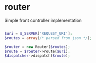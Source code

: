 # router

Simple front controller implementation

```php

$uri = $_SERVER['REQUEST_URI'];
$routes = array(/* parsed from json */);

$router = new Router($routes);
$route = $router->route($uri);
$dispatcher->dispatch($route);
